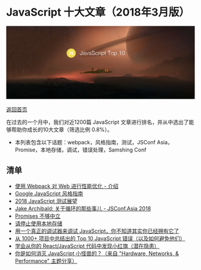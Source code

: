 # JavaScript 十大文章（2018年3月版）

![](./img/201803.png )

[返回首页](https://github.com/hijiangtao/javascript-articles-monthly)

在过去的一个月中，我们对近1200篇 JavaScript 文章进行排名，并从中选出了能够帮助你成长的10大文章（筛选比例 0.8%）。

* 本列表包含以下话题：webpack，风格指南，测试，JSConf Asia，Promise，本地存储，调试，错误处理，Samshing Conf

## 清单

* [使用 Webpack 对 Web 进行性能优化 - 介绍](https://developers.google.com/web/fundamentals/performance/webpack)
* [Google JavaScript 风格指南](https://google.github.io/styleguide/jsguide.html)
* [2018 JavaScript 测试展望](https://medium.com/welldone-software/an-overview-of-javascript-testing-in-2018-f68950900bc3)
* [Jake Archibald: 关于循环的那些事儿 - JSConf.Asia 2018](https://www.youtube.com/watch?v=cCOL7MC4Pl0)
* [Promises 不够中立](https://staltz.com/promises-are-not-neutral-enough.html)
* [请停止使用本地存储](https://dev.to/rdegges/please-stop-using-local-storage-1i04)
* [用一个真正的调试器来调试 JavaScript，你不知道其实你已经拥有它了](https://www.smashingmagazine.com/2018/02/javascript-firefox-debugger)
* [从 1000+ 项目中总结出的 Top 10 JavaScript 错误（以及如何避免他们）](https://dev.to/mostlyjason/top-10-javascript-errors-from-1000-projects-and-how-to-avoid-them-3bkh)
* [学会从你的 React/JavaScript 代码中发现小红旗（潜在隐患）](https://medium.freecodecamp.org/learn-to-spot-red-flags-in-your-react-javascript-code-d52d5fac85f4)
* [你是如何消灭 JavaScript 小怪兽的？（来自 "Hardware, Networks, & Performance" 主题分享）](https://docs.google.com/presentation/d/1hBIb0CshY9DlM1fkxSLXVSW3Srg3CxaxAbdocI67NCQ/edit)
